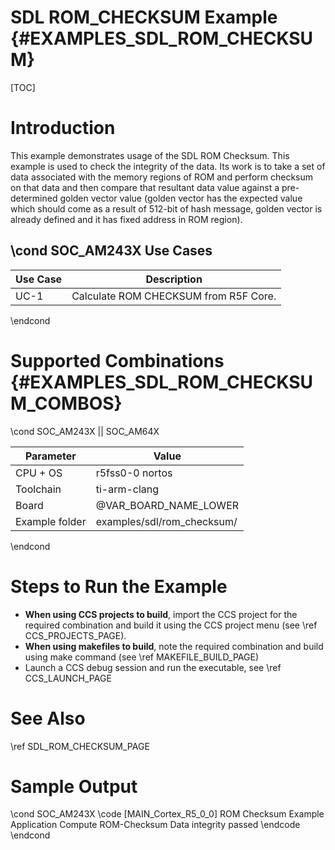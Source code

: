 # SDL ROM_CHECKSUM Example {#EXAMPLES_SDL_ROM_CHECKSUM}

[TOC]

# Introduction

This example demonstrates usage of the SDL ROM Checksum. This example is used to check the integrity of the data. Its work is to take a set of data associated with the memory regions of ROM and perform checksum on that data and then compare that resultant data value against a pre-determined golden vector value (golden vector has the expected value which should come as a result of 512-bit of hash message, golden vector is already defined and it has fixed address in ROM region).


\cond SOC_AM243X
Use Cases
---------
 Use Case | Description
 ---------|------------
 UC-1     | Calculate ROM CHECKSUM from R5F Core.
\endcond


# Supported Combinations {#EXAMPLES_SDL_ROM_CHECKSUM_COMBOS}


\cond SOC_AM243X || SOC_AM64X

 Parameter      | Value
 ---------------|-----------
 CPU + OS       | r5fss0-0 nortos
 Toolchain      | ti-arm-clang
 Board          | @VAR_BOARD_NAME_LOWER
 Example folder | examples/sdl/rom_checksum/

\endcond


# Steps to Run the Example

- **When using CCS projects to build**, import the CCS project for the required combination
  and build it using the CCS project menu (see \ref CCS_PROJECTS_PAGE).
- **When using makefiles to build**, note the required combination and build using
  make command (see \ref MAKEFILE_BUILD_PAGE)
- Launch a CCS debug session and run the executable, see \ref CCS_LAUNCH_PAGE

# See Also

\ref SDL_ROM_CHECKSUM_PAGE

# Sample Output

\cond  SOC_AM243X
\code
[MAIN_Cortex_R5_0_0]
ROM Checksum Example Application
Compute ROM-Checksum Data integrity passed
\endcode
\endcond


